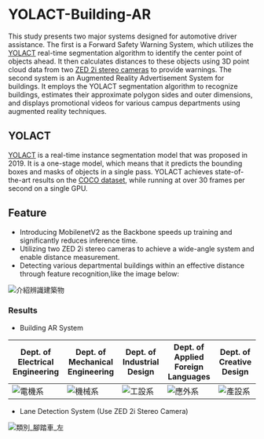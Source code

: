 





# YOLACT-Building-AR
This study presents two major systems designed for automotive driver assistance. The first is a Forward Safety Warning System, which utilizes the [YOLACT](https://github.com/dbolya/yolact) real-time segmentation algorithm to identify the center point of objects ahead. It then calculates distances to these objects using 3D point cloud data from two [ZED 2i stereo cameras](https://www.stereolabs.com/zed-2i/) to provide warnings. The second system is an Augmented Reality Advertisement System for buildings. It employs the YOLACT segmentation algorithm to recognize buildings, estimates their approximate polygon sides and outer dimensions, and displays promotional videos for various campus departments using augmented reality techniques.

## YOLACT
[YOLACT](https://github.com/dbolya/yolact) is a real-time instance segmentation model that was proposed in 2019. It is a one-stage model, which means that it predicts the bounding boxes and masks of objects in a single pass. YOLACT achieves state-of-the-art results on the [COCO dataset](https://cocodataset.org/#home), while running at over 30 frames per second on a single GPU.

## Feature
* Introducing MobilenetV2 as the Backbone speeds up training and significantly reduces inference time.
* Utilizing two ZED 2i stereo cameras to achieve a wide-angle system and enable distance measurement.
* Detecting various departmental buildings within an effective distance through feature recognition,like the image below:

![介紹辨識建築物](https://github.com/KennyChen880127/YOLACT-Building-AR/assets/99500847/62714fc9-9365-4bab-83b7-b4c0db3e2973)
  
### Results
* Building AR System

| Dept. of Electrical Engineering | Dept. of Mechanical Engineering | Dept. of Industrial Design | Dept. of Applied Foreign Languages | Dept. of Creative Design |
| ------------- | ------------- | ------------- | ------------- | ------------- |
| ![電機系](https://github.com/KennyChen880127/YOLACT-Building-AR/assets/99500847/92ea3b31-f933-4402-b175-60ddbde38c69) | ![機械系](https://github.com/KennyChen880127/YOLACT-Building-AR/assets/99500847/123d0137-d303-4712-ac30-0d1876b864d1) | ![工設系](https://github.com/KennyChen880127/YOLACT-Building-AR/assets/99500847/242e4cf9-ddc0-46af-b7a2-4f64815f558e) | ![應外系](https://github.com/KennyChen880127/YOLACT-Building-AR/assets/99500847/ba452533-e75f-4909-b11f-cfbf21554811) | ![產設系](https://github.com/KennyChen880127/YOLACT-Building-AR/assets/99500847/906a742d-ed37-488d-bf06-d8e0ce2d7020) | 

* Lane Detection System (Use ZED 2i Stereo Camera)

![類別_腳踏車_左](https://github.com/KennyChen880127/YOLACT-Building-AR/assets/99500847/1df63394-548c-4eff-a80b-02ad6977b988)

